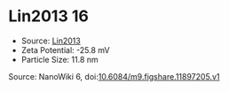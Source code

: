 <a name="material" />

# Lin2013 16
<script type="application/ld+json">
  {
    "@context": "https://schema.org/",
    "@type": "ChemicalSubstance",
    "@id": "https://egonw.github.io/nanowiki/nanowiki463.html#material",
    "http://purl.org/dc/terms/conformsTo":
      {
        "@type": "CreativeWork",
        "@id": "https://bioschemas.org/profiles/ChemicalSubstance/0.4-RELEASE/"
      },
    "identfier": "463",
    "name": "Lin2013 16",
    "url": "https://egonw.github.io/nanowiki/nanowiki463.html#material",
    "sameAs": "http://127.0.0.1/mediawiki/index.php/Special:URIResolver/Lin2013_16"
  }
</script>


* Source: [Lin2013](articleLin2013.md)
* Zeta Potential: -25.8 mV
* Particle Size: 11.8 nm


Source: NanoWiki 6, doi:[10.6084/m9.figshare.11897205.v1](https://doi.org/10.6084/m9.figshare.11897205.v1)
